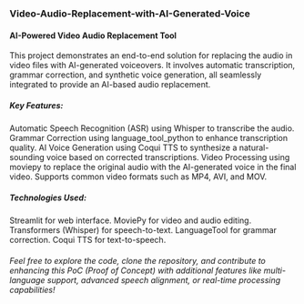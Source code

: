 ### Video-Audio-Replacement-with-AI-Generated-Voice

#### AI-Powered Video Audio Replacement Tool
This project demonstrates an end-to-end solution for replacing the audio in video files with AI-generated voiceovers. It involves automatic transcription, grammar correction, and synthetic voice generation, all seamlessly integrated to provide an AI-based audio replacement.

##### Key Features:
Automatic Speech Recognition (ASR) using Whisper to transcribe the audio.
Grammar Correction using language_tool_python to enhance transcription quality.
AI Voice Generation using Coqui TTS to synthesize a natural-sounding voice based on corrected transcriptions.
Video Processing using moviepy to replace the original audio with the AI-generated voice in the final video.
Supports common video formats such as MP4, AVI, and MOV.
##### Technologies Used:
Streamlit for web interface.
MoviePy for video and audio editing.
Transformers (Whisper) for speech-to-text.
LanguageTool for grammar correction.
Coqui TTS for text-to-speech.

###### Feel free to explore the code, clone the repository, and contribute to enhancing this PoC (Proof of Concept) with additional features like multi-language support, advanced speech alignment, or real-time processing capabilities!
